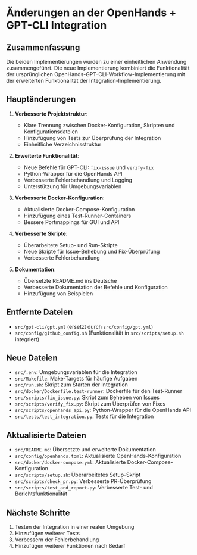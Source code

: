 # Änderungen an der OpenHands + GPT-CLI Integration

## Zusammenfassung

Die beiden Implementierungen wurden zu einer einheitlichen Anwendung zusammengeführt. Die neue Implementierung kombiniert die Funktionalität der ursprünglichen OpenHands-GPT-CLI-Workflow-Implementierung mit der erweiterten Funktionalität der Integration-Implementierung.

## Hauptänderungen

1. **Verbesserte Projektstruktur**:
   - Klare Trennung zwischen Docker-Konfiguration, Skripten und Konfigurationsdateien
   - Hinzufügung von Tests zur Überprüfung der Integration
   - Einheitliche Verzeichnisstruktur

2. **Erweiterte Funktionalität**:
   - Neue Befehle für GPT-CLI: `fix-issue` und `verify-fix`
   - Python-Wrapper für die OpenHands API
   - Verbesserte Fehlerbehandlung und Logging
   - Unterstützung für Umgebungsvariablen

3. **Verbesserte Docker-Konfiguration**:
   - Aktualisierte Docker-Compose-Konfiguration
   - Hinzufügung eines Test-Runner-Containers
   - Bessere Portmappings für GUI und API

4. **Verbesserte Skripte**:
   - Überarbeitete Setup- und Run-Skripte
   - Neue Skripte für Issue-Behebung und Fix-Überprüfung
   - Verbesserte Fehlerbehandlung

5. **Dokumentation**:
   - Übersetzte README.md ins Deutsche
   - Verbesserte Dokumentation der Befehle und Konfiguration
   - Hinzufügung von Beispielen

## Entfernte Dateien

- `src/gpt-cli/gpt.yml` (ersetzt durch `src/config/gpt.yml`)
- `src/config/github_config.sh` (Funktionalität in `src/scripts/setup.sh` integriert)

## Neue Dateien

- `src/.env`: Umgebungsvariablen für die Integration
- `src/Makefile`: Make-Targets für häufige Aufgaben
- `src/run.sh`: Skript zum Starten der Integration
- `src/docker/Dockerfile.test-runner`: Dockerfile für den Test-Runner
- `src/scripts/fix_issue.py`: Skript zum Beheben von Issues
- `src/scripts/verify_fix.py`: Skript zum Überprüfen von Fixes
- `src/scripts/openhands_api.py`: Python-Wrapper für die OpenHands API
- `src/tests/test_integration.py`: Tests für die Integration

## Aktualisierte Dateien

- `src/README.md`: Übersetzte und erweiterte Dokumentation
- `src/config/openhands.toml`: Aktualisierte OpenHands-Konfiguration
- `src/docker/docker-compose.yml`: Aktualisierte Docker-Compose-Konfiguration
- `src/scripts/setup.sh`: Überarbeitetes Setup-Skript
- `src/scripts/check_pr.py`: Verbesserte PR-Überprüfung
- `src/scripts/test_and_report.py`: Verbesserte Test- und Berichtsfunktionalität

## Nächste Schritte

1. Testen der Integration in einer realen Umgebung
2. Hinzufügen weiterer Tests
3. Verbessern der Fehlerbehandlung
4. Hinzufügen weiterer Funktionen nach Bedarf